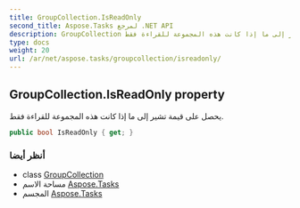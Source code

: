 ```yaml
---
title: GroupCollection.IsReadOnly
second_title: Aspose.Tasks لمرجع .NET API
description: GroupCollection ملكية. يحصل على قيمة تشير إلى ما إذا كانت هذه المجموعة للقراءة فقط.
type: docs
weight: 20
url: /ar/net/aspose.tasks/groupcollection/isreadonly/
---
```

## GroupCollection.IsReadOnly property

يحصل على قيمة تشير إلى ما إذا كانت هذه المجموعة للقراءة فقط.

```csharp
public bool IsReadOnly { get; }
```

### أنظر أيضا

* class [GroupCollection](../)
* مساحة الاسم [Aspose.Tasks](../../groupcollection/)
* المجسم [Aspose.Tasks](../../../)


